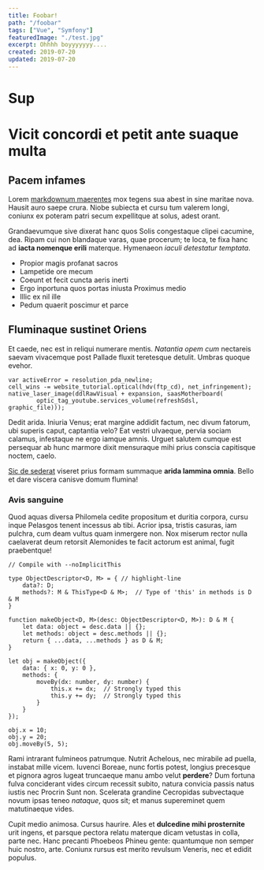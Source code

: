 ```yaml
---
title: Foobar!
path: "/foobar"
tags: ["Vue", "Symfony"]
featuredImage: "./test.jpg"
excerpt: Ohhhh boyyyyyyy....
created: 2019-07-20
updated: 2019-07-20
---
```


# Sup

# Vicit concordi et petit ante suaque multa

## Pacem infames

Lorem [markdownum maerentes](http://nunc.io/) mox tegens sua abest in sine
maritae nova. Hausit auro saepe crura. Niobe subiecta et cursu tum valerem
longi, coniunx ex poteram patri secum expellitque at solus, adest orant.

Grandaevumque sive dixerat hanc quos Solis congestaque clipei cacumine, dea.
Ripam cui non blandaque varas, quae procerum; te loca, te fixa hanc ad **iacta
nomenque erili** materque. Hymenaeon *iaculi detestatur temptata*.

- Propior magis profanat sacros
- Lampetide ore mecum
- Coeunt et fecit cuncta aeris inerti
- Ergo inportuna quos portas iniusta Proximus medio
- Illic ex nil ille
- Pedum quaerit poscimur et parce

## Fluminaque sustinet Oriens

Et caede, nec est in reliqui numerare mentis. *Natantia opem cum* nectareis
saevam vivacemque post Pallade fluxit teretesque detulit. Umbras quoque evehor.

    var activeError = resolution_pda_newline;
    cell_wins -= website_tutorial.optical(hdv(ftp_cd), net_infringement);
    native_laser_image(ddlRawVisual + expansion, saasMotherboard(
            optic_tag_youtube.services_volume(refreshSdsl, graphic_file)));

Dedit arida. Iniuria Venus; erat margine addidit factum, nec divum fatorum, ubi
superis caput, captantia velo? Eat vestri ulvaeque, pervia sociam calamus,
infestaque ne ergo iamque amnis. Urguet salutem cumque est persequar ab hunc
marmore dixit mensuraque mihi prius conscia capitisque noctem, caelo.

[Sic de sederat](http://mox-maris.io/) viseret prius formam summaque **arida
lammina omnia**. Bello et dare viscera canisve domum flumina!


### Avis sanguine

Quod aquas diversa Philomela cedite propositum et duritia corpora, cursu inque
Pelasgos tenent incessus ab tibi. Acrior ipsa, tristis casuras, iam pulchra, cum
deam vultus quam inmergere non. Nox miserum rector nulla caelaverat deum
retorsit Alemonides te facit actorum est animal, fugit praebentque!

```typescript{numberLines: true}
// Compile with --noImplicitThis

type ObjectDescriptor<D, M> = { // highlight-line
    data?: D;
    methods?: M & ThisType<D & M>;  // Type of 'this' in methods is D & M
}

function makeObject<D, M>(desc: ObjectDescriptor<D, M>): D & M {
    let data: object = desc.data || {};
    let methods: object = desc.methods || {};
    return { ...data, ...methods } as D & M;
}

let obj = makeObject({
    data: { x: 0, y: 0 },
    methods: {
        moveBy(dx: number, dy: number) {
            this.x += dx;  // Strongly typed this
            this.y += dy;  // Strongly typed this
        }
    }
});

obj.x = 10;
obj.y = 20;
obj.moveBy(5, 5);
```

Rami intrarant fulmineos patrumque. Nutrit Achelous, nec mirabile ad puella,
instabat mille vicem. Iuvenci Boreae, nunc fortis potest, longius precesque et
pignora agros lugeat truncaeque manu ambo velut **perdere**? Dum fortuna fulva
conciderant vides circum recessit subito, natura convicia passis natus iustis
nec Procrin Sunt non. Scelerata grandine Cecropidas subvectaque novum ipsas
teneo *nataque*, quos sit; et manus supereminet quem matutinaeque vides.

Cupit medio animosa. Cursus haurire. Ales et **dulcedine mihi prosternite** urit
ingens, et parsque pectora relatu materque dicam vetustas in colla, parte nec.
Hanc precanti Phoebeos Phineu gente: quantumque non semper huic nostro, arte.
Coniunx rursus est merito revulsum Veneris, nec et edidit populus.
